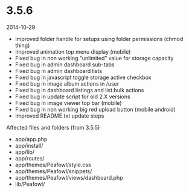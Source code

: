 # 3.5.6

2014-10-29

- Improved folder handle for setups using folder permissions (chmod thing)
- Improved animation top menu display (mobile)
- Fixed bug in non working “unlimited” value for storage capacity
- Fixed bug in admin dashboard sub-tabs
- Fixed bug in admin dashboard lists
- Fixed bug in javascript toggle storage active checkbox
- Fixed bug in image album actions in /user
- Fixed bug in dashboard listings and list bulk actions
- Fixed bug in update script for old 2.X versions
- Fixed bug in image viewer top bar (mobile)
- Fixed bug in non working big red upload button (mobile android)
- Improved README.txt update steps

Affected files and folders (from 3.5.5)

- app/app.php
- app/install/
- app/lib/
- app/routes/
- app/themes/Peafowl/style.css
- app/themes/Peafowl/snippets/
- app/themes/Peafowl/views/dashboard.php
- lib/Peafowl/
